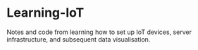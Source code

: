 # Learning-IoT
Notes and code from learning how to set up IoT devices, server infrastructure, and subsequent data visualisation.
